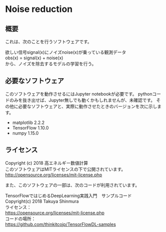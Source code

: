 # Noise reduction
## 概要
これは、次のことを行うソフトウェアです。

欲しい信号signal(x)にノイズnoise(x)が乗っている観測データ  
 obs(x) = signal(x) + noise(x)  
から、ノイズを除去するモデルの学習を行う。

## 必要なソフトウェア
このソフトウェアを動作させるにはJupyter notebookが必要です。
pythonコードのみを抜き出せば、Jupyter無しでも動くかもしれませんが、未確認です。
その他に必要なソフトウェアと、実際に動作させたときのバージョンを次に示します。
* matplotlib  2.2.2
* TensorFlow  1.10.0
* numpy       1.15.0 

## ライセンス
Copyright (c) 2018 高エネルギー数値計算  
このソフトウェアはMITライセンスの下で公開されています。  
http://opensource.org/licenses/mit-license.php

また、このソフトウェアの一部は、次のコードが利用されています。

TensorFlowではじめるDeepLearning実践入門　サンプルコード  
Copyright(c) 2018 Takuya Shinmura  
ライセンス：  
https://opensource.org/licenses/mit-license.php  
コードの場所：  
https://github.com/thinkitcojp/TensorFlowDL-samples
